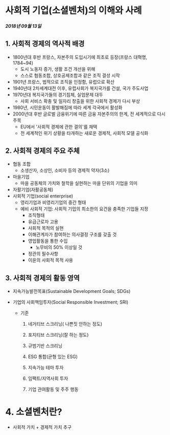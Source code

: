 # 사회적 기업(소셜벤처)의 이해와 사례

##### 2018년 09월 13일

## 1. 사회적 경제의 역사적 배경

- 1800년대 후반 프랑스, 자본주의 도입시기에 최초로 등장(프랑스 대혁명, 1784~94)
  - 도시 노동자 증가, 생활 조건 개선을 위해
  - 스스로 협동조합, 상호공제조합과 같은 조직 결성 시작
- 1901년 프랑스, 법적으로 조직을 인정함, 유럽으로 확산
- 1940년대 2차세계대전 이후, 유럽사회가 복지국가를 건설, 국가 주도사업
- 1970년대 복지국가들의 경기침체, 실업문제 대두
  - 사회 서비스 확충 및 일자리 창출을 위한 사회적 경제가 다시 부상
- 1980년, 시민운동이 활발해짐에 따라 세계 각국에서 활성화
- 2000년대 후반 글로벌 금융위기에 따른 금융 자본주의의 한계, 전 세계적으로 다시 주목
  - EU에서 '사회적 경제에 관한 결의'를 채택
  - 전 세계적인 위기 상황을 타개하는 새로운 경제적, 사회적 모델 공식화



## 2. 사회적 경제의 주요 주체

- 협동 조합
  - 소생산자, 소상인, 소비자 등의 경제적 약자(3소)
- 마을기업
  - 마을 공동체의 가치와 철학을 실현하는 마을 단위의 기업을 의미
- 자활기업(자활공동체)
- 사회적 기업(social enterprise)
  - 영리기업과 비영리기업의 중간 형태
  - 예비 사회적 기업: 사회적 기업의 최소한의 요건을 충족한 기업들 지정
    - 조직형태
    - 유급근로자 고용
    - 사회적 목적의 실현
    - 이해관계자가 참여하는 의사결정 구조를 갖출 것
    - 영업활동을 통한 수입
      - 노무비의 50% 이상일 것
    - 정관의 필수사항
    - 이윤의 사회적 목적 사용

## 3. 사회적 경제의 활동 영역

- 지속가능발전목표(Sustainable Development Goals; SDGs) 

- 기업의 사회책임투자(Social Responsible Investment; SRI)

  - 기준

    1. 네거티브 스크리닝( 나쁜짓 안하는 정도)

    2. 포지티브 스크리닝(잘 하는 정도)

    3. 규범기반 스크리닝

    4. ESG 통합(균형 있는 ESG)

    5. 지속가능 테마 투자

    6. 임팩트/지역사회 투자

    7. 기업 관여활동 및 주주 행동


# 4. 소셜벤처란?

- 사회적 가치 + 경제적 가치 추구











